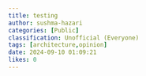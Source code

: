 ```yaml
---
title: testing
author: sushma-hazari
categories: [Public]
classification: Unofficial (Everyone)
tags: [architecture,opinion]
date: 2024-09-10 01:09:21 
likes: 0
---
```


